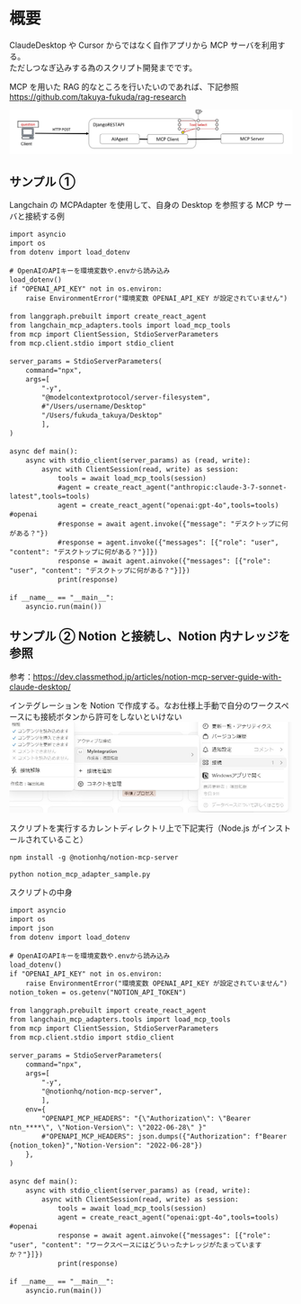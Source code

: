 # 概要

ClaudeDesktop や Cursor からではなく自作アプリから MCP サーバを利用する。  
ただしつなぎ込みする為のスクリプト開発までです。

MCP を用いた RAG 的なところを行いたいのであれば、下記参照  
https://github.com/takuya-fukuda/rag-research

![画面イメージ](./mcp_img.jpg)

## サンプル ①

Langchain の MCPAdapter を使用して、自身の Desktop を参照する MCP サーバと接続する例

```
import asyncio
import os
from dotenv import load_dotenv

# OpenAIのAPIキーを環境変数や.envから読み込み
load_dotenv()
if "OPENAI_API_KEY" not in os.environ:
    raise EnvironmentError("環境変数 OPENAI_API_KEY が設定されていません")

from langgraph.prebuilt import create_react_agent
from langchain_mcp_adapters.tools import load_mcp_tools
from mcp import ClientSession, StdioServerParameters
from mcp.client.stdio import stdio_client

server_params = StdioServerParameters(
    command="npx",
    args=[
        "-y",
        "@modelcontextprotocol/server-filesystem",
        #"/Users/username/Desktop"
        "/Users/fukuda_takuya/Desktop"
        ],
)

async def main():
    async with stdio_client(server_params) as (read, write):
        async with ClientSession(read, write) as session:
            tools = await load_mcp_tools(session)
            #agent = create_react_agent("anthropic:claude-3-7-sonnet-latest",tools=tools)
            agent = create_react_agent("openai:gpt-4o",tools=tools) #openai
            #response = await agent.invoke({"message": "デスクトップに何がある？"})
            #response = agent.invoke({"messages": [{"role": "user", "content": "デスクトップに何がある？"}]})
            response = await agent.ainvoke({"messages": [{"role": "user", "content": "デスクトップに何がある？"}]})
            print(response)

if __name__ == "__main__":
    asyncio.run(main())

```

## サンプル ② Notion と接続し、Notion 内ナレッジを参照

参考：https://dev.classmethod.jp/articles/notion-mcp-server-guide-with-claude-desktop/

インテグレーションを Notion で作成する。なお仕様上手動で自分のワークスペースにも接続ボタンから許可をしないといけない
![画面イメージ](./sample1.jpg)

スクリプトを実行するカレントディレクトリ上で下記実行（Node.js がインストールされていること）

```
npm install -g @notionhq/notion-mcp-server
```

```
python notion_mcp_adapter_sample.py
```

スクリプトの中身

```
import asyncio
import os
import json
from dotenv import load_dotenv

# OpenAIのAPIキーを環境変数や.envから読み込み
load_dotenv()
if "OPENAI_API_KEY" not in os.environ:
    raise EnvironmentError("環境変数 OPENAI_API_KEY が設定されていません")
notion_token = os.getenv("NOTION_API_TOKEN")

from langgraph.prebuilt import create_react_agent
from langchain_mcp_adapters.tools import load_mcp_tools
from mcp import ClientSession, StdioServerParameters
from mcp.client.stdio import stdio_client

server_params = StdioServerParameters(
    command="npx",
    args=[
        "-y",
        "@notionhq/notion-mcp-server",
        ],
    env={
        "OPENAPI_MCP_HEADERS": "{\"Authorization\": \"Bearer ntn_****\", \"Notion-Version\": \"2022-06-28\" }"
        #"OPENAPI_MCP_HEADERS": json.dumps({"Authorization": f"Bearer {notion_token}","Notion-Version": "2022-06-28"})
    },
)

async def main():
    async with stdio_client(server_params) as (read, write):
        async with ClientSession(read, write) as session:
            tools = await load_mcp_tools(session)
            agent = create_react_agent("openai:gpt-4o",tools=tools) #openai
            response = await agent.ainvoke({"messages": [{"role": "user", "content": "ワークスペースにはどういったナレッジがたまっていますか？"}]})
            print(response)

if __name__ == "__main__":
    asyncio.run(main())

```
